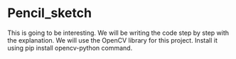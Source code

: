 # Pencil_sketch
This is going to be interesting. We will be writing the code step by step with the explanation.  We will use the OpenCV library for this project. Install it using pip install opencv-python command.
